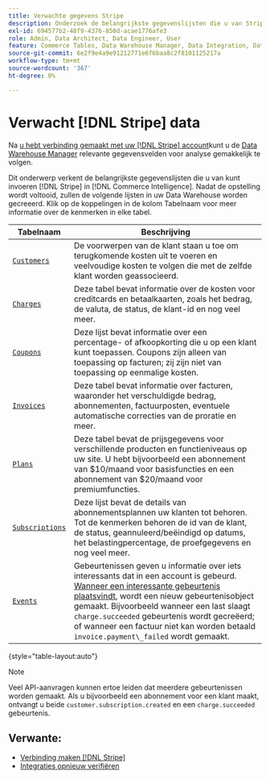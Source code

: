 ```yaml
---
title: Verwachte gegevens Stripe
description: Onderzoek de belangrijkste gegevenslijsten die u van Stripe in de Intelligentie van de Handel kunt invoeren.
exl-id: 694577b2-48f9-4376-850d-acae1776afe3
role: Admin, Data Architect, Data Engineer, User
feature: Commerce Tables, Data Warehouse Manager, Data Integration, Data Import/Export
source-git-commit: 6e2f9e4a9e91212771e6f6baa8c2f8101125217a
workflow-type: tm+mt
source-wordcount: '367'
ht-degree: 0%

---
```


# Verwacht [!DNL Stripe] data

Na [u hebt verbinding gemaakt met uw [!DNL Stripe] account](../integrations/stripe.md)kunt u de [Data Warehouse Manager](../../../data-analyst/data-warehouse-mgr/tour-dwm.md) relevante gegevensvelden voor analyse gemakkelijk te volgen.

Dit onderwerp verkent de belangrijkste gegevenslijsten die u van kunt invoeren [!DNL Stripe] in [!DNL Commerce Intelligence]. Nadat de opstelling wordt voltooid, zullen de volgende lijsten in uw Data Warehouse worden gecreeerd. Klik op de koppelingen in de kolom Tabelnaam voor meer informatie over de kenmerken in elke tabel.

| **Tabelnaam** | **Beschrijving** |
|-----|-----|
| [`Customers`](https://stripe.com/docs/sources/customers) | De voorwerpen van de klant staan u toe om terugkomende kosten uit te voeren en veelvoudige kosten te volgen die met de zelfde klant worden geassocieerd. |
| [`Charges`](https://stripe.com/docs/payments/payment-intents/migration/charges) | Deze tabel bevat informatie over de kosten voor creditcards en betaalkaarten, zoals het bedrag, de valuta, de status, de klant-id en nog veel meer. |
| [`Coupons`](https://stripe.com/docs/api/coupons/object) | Deze lijst bevat informatie over een percentage- of afkoopkorting die u op een klant kunt toepassen. Coupons zijn alleen van toepassing op facturen; zij zijn niet van toepassing op eenmalige kosten. |
| [`Invoices`](https://stripe.com/docs/billing/migration/invoice-states) | Deze tabel bevat informatie over facturen, waaronder het verschuldigde bedrag, abonnementen, factuurposten, eventuele automatische correcties van de proratie en meer. |
| [`Plans`](https://stripe.com/docs/api/plans/object) | Deze tabel bevat de prijsgegevens voor verschillende producten en functieniveaus op uw site. U hebt bijvoorbeeld een abonnement van $10/maand voor basisfuncties en een abonnement van $20/maand voor premiumfuncties. |
| [`Subscriptions`](https://stripe.com/docs/api/subscriptions/object) | Deze lijst bevat de details van abonnementsplannen uw klanten tot behoren. Tot de kenmerken behoren de id van de klant, de status, geannuleerd/beëindigd op datums, het belastingpercentage, de proefgegevens en nog veel meer. |
| [`Events`](https://stripe.com/docs/development/dashboard/events) | Gebeurtenissen geven u informatie over iets interessants dat in een account is gebeurd. [Wanneer een interessante gebeurtenis plaatsvindt](https://stripe.com/docs/api/events/types), wordt een nieuw gebeurtenisobject gemaakt. Bijvoorbeeld wanneer een last slaagt `charge.succeeded` gebeurtenis wordt gecreëerd; of wanneer een factuur niet kan worden betaald `invoice.payment\_failed` wordt gemaakt. |

{style="table-layout:auto"}

>[!NOTE]
>
>Veel API-aanvragen kunnen ertoe leiden dat meerdere gebeurtenissen worden gemaakt. Als u bijvoorbeeld een abonnement voor een klant maakt, ontvangt u beide `customer.subscription.created` en een  `charge.succeeded` gebeurtenis.

## Verwante:

* [Verbinding maken [!DNL Stripe]](../integrations/stripe.md)
* [Integraties opnieuw verifiëren](https://experienceleague.adobe.com/docs/commerce-knowledge-base/kb/how-to/mbi-reauthenticating-integrations.html)
